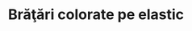 ---
layout: post
title: "Brăţări colorate pe elastic"
description: "Brăţări colorate pe elastic"
img: "/assets/img/bratari-colorate-pe-elastic.jpg"
colors: "diverse"
price: "3.00 RON / buc"
vertical: false
---